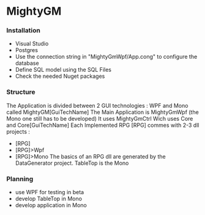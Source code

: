 # MightyGM #

### Installation ###
  - Visual Studio
  - Postgres
  - Use the connection string in "MightyGmWpf/App.cong" to configure the database
  - Define SQL model using the SQL Files
  - Check the needed Nuget packages

### Structure ###
 The Application is divided between 2 GUI technologies : WPF and Mono called MightyGM[GuiTechName]
 The Main Application is MightyGmWpf (the Mono one still has to be developed)
 It uses MightyGmCtrl
 Wich uses Core and Core[GuiTechName]
 Each Implemented RPG [RPG] commes with 2-3 dll projects : 
  - [RPG]
  - [RPG]>Wpf
  - [RPG]>Mono
 The basics of an RPG dll are generated by the DataGenerator project.
 TableTop is the Mono 

### Planning ###
  - use WPF for testing in beta
  - develop TableTop in Mono
  - develop application in Mono
